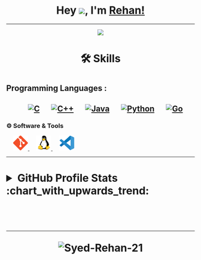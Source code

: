 <h1 align="center">Hey <img src="https://media.giphy.com/media/hvRJCLFzcasrR4ia7z/giphy.gif" width="35">, I'm <a href="https://bio.link/syed_rehan" target="_blank" rel="noreferrer">Rehan!</a></h1>
<hr/>
<p align="center"><img src="https://readme-typing-svg.herokuapp.com?lines=Computer+Science+Student.;DevOps%20Enthusiast.;Always%20learning%20new%20things.;&center=true&width=500&height=50"></p>


<h1 align="center">🛠️ Skills<h1/>

<h2>Programming Languages :<h2/>
<p align="center">
     &emsp;
<a href="https://docs.microsoft.com/en-us/cpp/?view=msvc-170" target="_blank" rel="noreferrer"><img src="https://raw.githubusercontent.com/danielcranney/readme-generator/main/public/icons/skills/c-colored.svg" width="36" height="36" alt="C" /></a>
     &emsp;
<a href="https://docs.microsoft.com/en-us/cpp/?view=msvc-170" target="_blank" rel="noreferrer"><img src="https://raw.githubusercontent.com/danielcranney/readme-generator/main/public/icons/skills/cplusplus-colored.svg" width="36" height="36" alt="C++" /></a>
     &emsp;
<a href="https://www.oracle.com/java/" target="_blank" rel="noreferrer"><img src="https://raw.githubusercontent.com/danielcranney/readme-generator/main/public/icons/skills/java-colored.svg" width="36" height="36" alt="Java" /></a>
     &emsp;
<a href="https://www.python.org/" target="_blank" rel="noreferrer"><img src="https://raw.githubusercontent.com/danielcranney/readme-generator/main/public/icons/skills/python-colored.svg" width="36" height="36" alt="Python" /></a>
     &emsp;
<a href="https://go.dev/doc/" target="_blank" rel="noreferrer"><img src="https://raw.githubusercontent.com/danielcranney/readme-generator/main/public/icons/skills/go-colored.svg" width="36" height="36" alt="Go" /></a>
</p>

### ⚙ Software & Tools

<p>
     &emsp;
     <a href="https://git-scm.com/" target="_blank"> <img src= "https://raw.githubusercontent.com/devicons/devicon/master/icons/git/git-original.svg" alt="git" width="40" height="40"/> </a>
     &emsp;
<a href="https://www.linux.org/" target="_blank"> <img src="https://raw.githubusercontent.com/devicons/devicon/master/icons/linux/linux-original.svg" alt="linux" width="40" height="40"/> </a>
     &emsp;
 <a href="https://code.visualstudio.com/" target="_blank"> <img src= "https://raw.githubusercontent.com/devicons/devicon/master/icons/vscode/vscode-original.svg" alt="VS Code" width="40" height="40"/> </a>
</p>
  
  <hr/>
  
<p> <h1>
<details> 
    <summary> <b>GitHub Profile Stats :chart_with_upwards_trend:</b> </summary>
    <br/>
    <p align="center">
      <a href="http://www.github.com/Syed-Rehan-21"><img src="https://github-readme-stats.vercel.app/api?username=Syed-Rehan-21&show_icons=true&hide=stars,issues,&count_private=true&title_color=0891b2&text_color=ffffff&icon_color=0891b2&bg_color=1c1917&hide_border=true&show_icons=true" alt="GitHub stats" /></a>
    </p>
  <h1/></details>
  </p>
  <br/>

  <hr/>
<p align="center"> <img src="https://komarev.com/ghpvc/?username=Syed-Rehan-21f&label=Profile%20views&color=0e75b6&style=plastic" alt="Syed-Rehan-21" /> </p>
